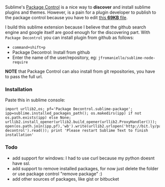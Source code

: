 Sublime's [Package Control](http://wbond.net/sublime_packages/package_control) is a nice way to **discover** and install sublime plugins and themes. However, is a pain for a plugin developer to publish to the package control because you have to edit [this **69KB** file](https://github.com/wbond/package_control_channel/blob/master/repositories.json).

I build this sublime extension because I believe that the github search engine and google itself are good enough for the discovering part. With ```Package Decontrol``` you can install plugin from github as follows:

- ```command+shift+p``` 
- Package Decontrol: Install from github
- Enter the name of the user/repository, eg: ```jfromaniello/sublime-node-require```


**NOTE** that Package Control can also install from git repositories, you have to pass the full url.


### Installation

Paste this in sublime console:

<pre style="word-wrap: break-word;"><code>import urllib2,os; pf='Package Decontrol.sublime-package'; ipp=sublime.installed_packages_path(); os.makedirs(ipp) if not os.path.exists(ipp) else None; urllib2.install_opener(urllib2.build_opener(urllib2.ProxyHandler())); open(os.path.join(ipp,pf),'wb').write(urllib2.urlopen('http://bit.ly/package-decontrol').read()); print 'Please restart Sublime Text to finish installation'
</code></pre>


### Todo

- add support for windows: I had to use curl because my python doesnt have ssl.
- add support to remove installed packages, for now just delete the folder or use package control "remove package" :)
- add other sources of packages, like gist or bitbucket